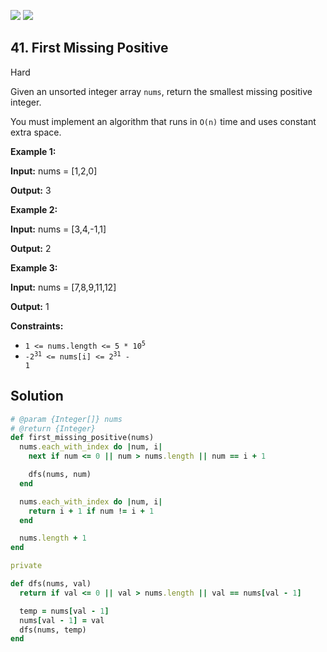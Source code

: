 [![](https://img.shields.io/github/stars/LeetCode-in-Ruby/LeetCode-in-Ruby?label=Stars&style=flat-square)](https://github.com/LeetCode-in-Ruby/LeetCode-in-Ruby)
[![](https://img.shields.io/github/forks/LeetCode-in-Ruby/LeetCode-in-Ruby?label=Fork%20me%20on%20GitHub%20&style=flat-square)](https://github.com/LeetCode-in-Ruby/LeetCode-in-Ruby/fork)

## 41\. First Missing Positive

Hard

Given an unsorted integer array `nums`, return the smallest missing positive integer.

You must implement an algorithm that runs in `O(n)` time and uses constant extra space.

**Example 1:**

**Input:** nums = [1,2,0]

**Output:** 3 

**Example 2:**

**Input:** nums = [3,4,-1,1]

**Output:** 2 

**Example 3:**

**Input:** nums = [7,8,9,11,12]

**Output:** 1 

**Constraints:**

*   <code>1 <= nums.length <= 5 * 10<sup>5</sup></code>
*   <code>-2<sup>31</sup> <= nums[i] <= 2<sup>31</sup> - 1</code>

## Solution

```ruby
# @param {Integer[]} nums
# @return {Integer}
def first_missing_positive(nums)
  nums.each_with_index do |num, i|
    next if num <= 0 || num > nums.length || num == i + 1

    dfs(nums, num)
  end

  nums.each_with_index do |num, i|
    return i + 1 if num != i + 1
  end

  nums.length + 1
end

private

def dfs(nums, val)
  return if val <= 0 || val > nums.length || val == nums[val - 1]

  temp = nums[val - 1]
  nums[val - 1] = val
  dfs(nums, temp)
end
```